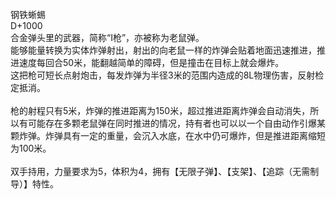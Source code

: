 <title>钢铁蜥蜴</title>
<meta name="GENERATOR" content="WinCHM">
<meta http-equiv="Content-Type" content="text/html; charset=gb2312">
<br>钢铁蜥蜴
<br>D+1000
<br>合金弹头里的武器，简称“I枪”，亦被称为老鼠弹。
<br>能够能量转换为实体炸弹射出，射出的向老鼠一样的炸弹会贴着地面迅速推进，推进速度每回合50米，能翻越简单的障碍，但是撞击在目标上就会爆炸。
<br>这把枪可短长点射炮击，每发炸弹为半径3米的范围内造成的8L物理伤害，反射检定抵消。
<br>
<br>枪的射程只有5米，炸弹的推进距离为150米，超过推进距离炸弹会自动消失，所以有可能存在多颗老鼠弹在同时推进的情况，持有者也可以以一个自由动作引爆某颗炸弹。炸弹具有一定的重量，会沉入水底，在水中仍可爆炸，但是推进距离缩短为100米。
<br>
<br>双手持用，力量要求为5，体积为4，拥有【无限子弹】、【支架】、【追踪（无需制导）】特性。